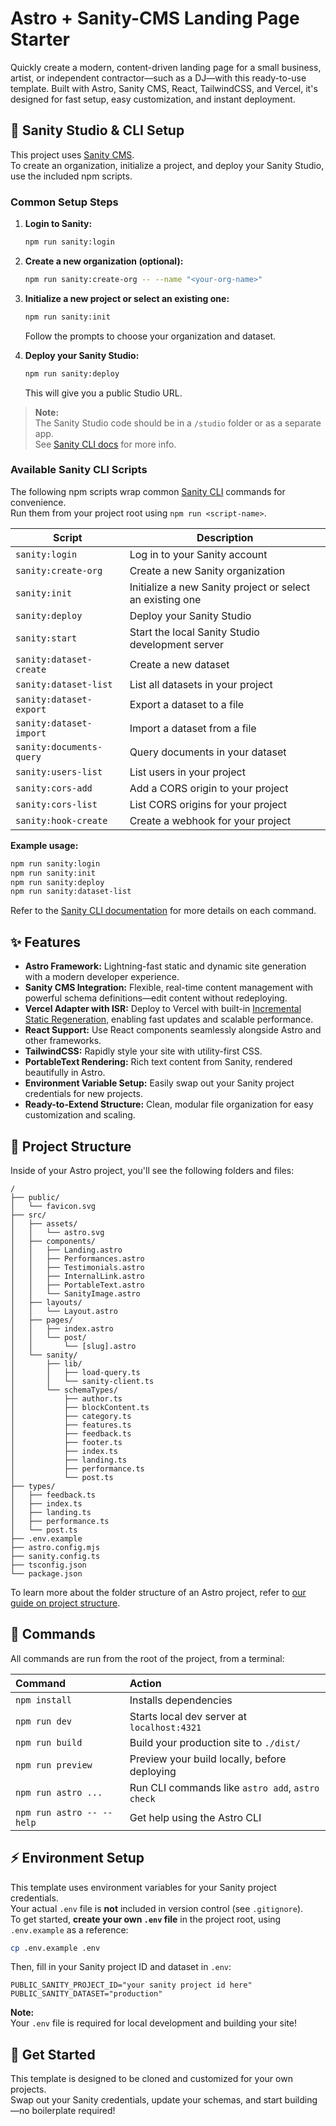 # Astro + Sanity-CMS Landing Page Starter

Quickly create a modern, content-driven landing page for a small business, artist, or independent contractor—such as a DJ—with this ready-to-use template. Built with Astro, Sanity CMS, React, TailwindCSS, and Vercel, it's designed for fast setup, easy customization, and instant deployment.


## 🏢 Sanity Studio & CLI Setup

This project uses [Sanity CMS](https://www.sanity.io/).  
To create an organization, initialize a project, and deploy your Sanity Studio, use the included npm scripts.

### Common Setup Steps

1. **Login to Sanity:**
   ```bash
   npm run sanity:login
   ```
2. **Create a new organization (optional):**
   ```bash
   npm run sanity:create-org -- --name "<your-org-name>"
   ```
3. **Initialize a new project or select an existing one:**
   ```bash
   npm run sanity:init
   ```
   Follow the prompts to choose your organization and dataset.

4. **Deploy your Sanity Studio:**
   ```bash
   npm run sanity:deploy
   ```
   This will give you a public Studio URL.

> **Note:**  
> The Sanity Studio code should be in a `/studio` folder or as a separate app.  
> See [Sanity CLI docs](https://www.sanity.io/docs/getting-started-with-sanity-cli) for more info.

### Available Sanity CLI Scripts

The following npm scripts wrap common [Sanity CLI](https://www.sanity.io/docs/getting-started-with-sanity-cli) commands for convenience.  
Run them from your project root using `npm run <script-name>`.

| Script                      | Description                                                      |
|-----------------------------|------------------------------------------------------------------|
| `sanity:login`              | Log in to your Sanity account                                   |
| `sanity:create-org`         | Create a new Sanity organization                                |
| `sanity:init`               | Initialize a new Sanity project or select an existing one        |
| `sanity:deploy`             | Deploy your Sanity Studio                                       |
| `sanity:start`              | Start the local Sanity Studio development server                 |
| `sanity:dataset-create`     | Create a new dataset                                            |
| `sanity:dataset-list`       | List all datasets in your project                               |
| `sanity:dataset-export`     | Export a dataset to a file                                      |
| `sanity:dataset-import`     | Import a dataset from a file                                    |
| `sanity:documents-query`    | Query documents in your dataset                                 |
| `sanity:users-list`         | List users in your project                                      |
| `sanity:cors-add`           | Add a CORS origin to your project                               |
| `sanity:cors-list`          | List CORS origins for your project                              |
| `sanity:hook-create`        | Create a webhook for your project                               |

**Example usage:**

```bash
npm run sanity:login
npm run sanity:init
npm run sanity:deploy
npm run sanity:dataset-list
```

Refer to the [Sanity CLI documentation](https://www.sanity.io/docs/cli) for more details on each command.

## ✨ Features

- **Astro Framework:** Lightning-fast static and dynamic site generation with a modern developer experience.
- **Sanity CMS Integration:** Flexible, real-time content management with powerful schema definitions—edit content without redeploying.
- **Vercel Adapter with ISR:** Deploy to Vercel with built-in [Incremental Static Regeneration](https://vercel.com/docs/incremental-static-regeneration), enabling fast updates and scalable performance.
- **React Support:** Use React components seamlessly alongside Astro and other frameworks.
- **TailwindCSS:** Rapidly style your site with utility-first CSS.
- **PortableText Rendering:** Rich text content from Sanity, rendered beautifully in Astro.
- **Environment Variable Setup:** Easily swap out your Sanity project credentials for new projects.
- **Ready-to-Extend Structure:** Clean, modular file organization for easy customization and scaling.

## 🚀 Project Structure

Inside of your Astro project, you'll see the following folders and files:

```text
/
├── public/
│   └── favicon.svg
├── src/
│   ├── assets/
│   │   └── astro.svg
│   ├── components/
│   │   ├── Landing.astro
│   │   ├── Performances.astro
│   │   ├── Testimonials.astro
│   │   ├── InternalLink.astro
│   │   ├── PortableText.astro
│   │   └── SanityImage.astro
│   ├── layouts/
│   │   └── Layout.astro
│   ├── pages/
│   │   ├── index.astro
│   │   └── post/
│   │       └── [slug].astro
│   └── sanity/
│       ├── lib/
│       │   ├── load-query.ts
│       │   └── sanity-client.ts
│       └── schemaTypes/
│           ├── author.ts
│           ├── blockContent.ts
│           ├── category.ts
│           ├── features.ts
│           ├── feedback.ts
│           ├── footer.ts
│           ├── index.ts
│           ├── landing.ts
│           ├── performance.ts
│           └── post.ts
├── types/
│   ├── feedback.ts
│   ├── index.ts
│   ├── landing.ts
│   ├── performance.ts
│   └── post.ts
├── .env.example
├── astro.config.mjs
├── sanity.config.ts
├── tsconfig.json
└── package.json
```

To learn more about the folder structure of an Astro project, refer to [our guide on project structure](https://docs.astro.build/en/basics/project-structure/).

## 🧞 Commands

All commands are run from the root of the project, from a terminal:

| Command                   | Action                                           |
| :------------------------ | :----------------------------------------------- |
| `npm install`             | Installs dependencies                            |
| `npm run dev`             | Starts local dev server at `localhost:4321`      |
| `npm run build`           | Build your production site to `./dist/`          |
| `npm run preview`         | Preview your build locally, before deploying     |
| `npm run astro ...`       | Run CLI commands like `astro add`, `astro check` |
| `npm run astro -- --help` | Get help using the Astro CLI                     |

## ⚡ Environment Setup

This template uses environment variables for your Sanity project credentials.  
Your actual `.env` file is **not** included in version control (see `.gitignore`).  
To get started, **create your own `.env` file** in the project root, using `.env.example` as a reference:

```bash
cp .env.example .env
```

Then, fill in your Sanity project ID and dataset in `.env`:

```env
PUBLIC_SANITY_PROJECT_ID="your sanity project id here"
PUBLIC_SANITY_DATASET="production"
```

**Note:**  
Your `.env` file is required for local development and building your site!

## 🏁 Get Started

This template is designed to be cloned and customized for your own projects.  
Swap out your Sanity credentials, update your schemas, and start building—no boilerplate required!
